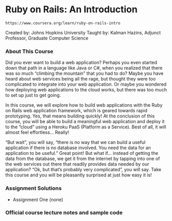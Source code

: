 # Ruby on Rails: An Introduction

```
https://www.coursera.org/learn/ruby-on-rails-intro
```

Created by: Johns Hopkins University
Taught by: Kalman Hazins, Adjunct Professor, Graduate Computer Science

### About This Course

Did you ever want to build a web application?  Perhaps you even started down that path in a language like Java or C#, when you realized that there was so much “climbing the mountain” that you had to do? Maybe you have heard about web services being all the rage, but thought they were too complicated to integrate into your web application. Or maybe you wondered how deploying web applications to the cloud works, but there was too much to set up just to get going.
 
In this course, we will explore how to build web applications with the Ruby on Rails web application framework, which is geared towards rapid prototyping.  Yes, that means building quickly! At the conclusion of this course, you will be able to build a meaningful web application and deploy it to the “cloud” using a Heroku PaaS (Platform as a Service). Best of all, it will almost feel effortless… Really!
 
“But wait”, you will say, “there is no way that we can build a useful application if there is no database involved. You need the data for an application to be useful.” Great point! But what if… instead of getting the data from the database, we get it from the internet by tapping into one of the web services out there that readily provides data needed by our application? “Ok, but that’s probably very complicated”, you will say. Take this course and you will be pleasantly surprised at just how easy it is!

### Assignment Solutions

<ul>
  <li>Assignment One (none)</li>
<!--
  <li><a href="module2-solution/index.html">Assignment Two</a></li>
-->
</ul>

### Official course lecture notes and sample code

<!--
<a href="https://github.com/jhu-ep-coursera/fullstack-course3-module1">https://github.com/jhu-ep-coursera/fullstack-course3-module1</a>
-->
